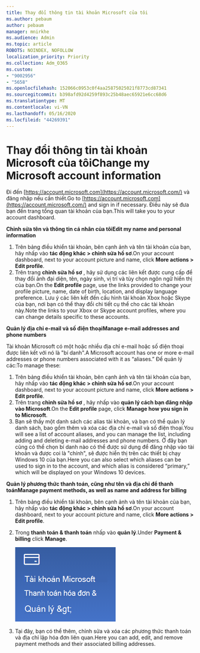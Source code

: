 ```yaml
---
title: Thay đổi thông tin tài khoản Microsoft của tôi
ms.author: pebaum
author: pebaum
manager: mnirkhe
ms.audience: Admin
ms.topic: article
ROBOTS: NOINDEX, NOFOLLOW
localization_priority: Priority
ms.collection: Adm_O365
ms.custom:
- "9002956"
- "5658"
ms.openlocfilehash: 152066c0953c0f4aa25875025021f8773cd87341
ms.sourcegitcommit: b398afd92d4259f893c25b48aec65921e6cc68d6
ms.translationtype: MT
ms.contentlocale: vi-VN
ms.lasthandoff: 05/16/2020
ms.locfileid: "44269391"
---
```

# <a name="change-my-microsoft-account-information"></a><span data-ttu-id="d6fd2-102">Thay đổi thông tin tài khoản Microsoft của tôi</span><span class="sxs-lookup"><span data-stu-id="d6fd2-102">Change my Microsoft account information</span></span>

<span data-ttu-id="d6fd2-103">Đi đến [https://account.microsoft.com](https://account.microsoft.com/) và đăng nhập nếu cần thiết.</span><span class="sxs-lookup"><span data-stu-id="d6fd2-103">Go to [https://account.microsoft.com](https://account.microsoft.com/) and sign in if necessary.</span></span> <span data-ttu-id="d6fd2-104">Điều này sẽ đưa bạn đến trang tổng quan tài khoản của bạn.</span><span class="sxs-lookup"><span data-stu-id="d6fd2-104">This will take you to your account dashboard.</span></span>  

<span data-ttu-id="d6fd2-105">**Chỉnh sửa tên và thông tin cá nhân của tôi**</span><span class="sxs-lookup"><span data-stu-id="d6fd2-105">**Edit my name and personal information**</span></span>

1. <span data-ttu-id="d6fd2-106">Trên bảng điều khiển tài khoản, bên cạnh ảnh và tên tài khoản của bạn, hãy nhấp vào **tác động khác > chỉnh sửa hồ sơ**.</span><span class="sxs-lookup"><span data-stu-id="d6fd2-106">On your account dashboard, next to your account picture and name, click **More actions > Edit profile**.</span></span>
2. <span data-ttu-id="d6fd2-107">Trên trang **chỉnh sửa hồ sơ** , hãy sử dụng các liên kết được cung cấp để thay đổi ảnh đại diện, tên, ngày sinh, vị trí và tùy chọn ngôn ngữ hiển thị của bạn.</span><span class="sxs-lookup"><span data-stu-id="d6fd2-107">On the **Edit profile** page, use the links provided to change your profile picture, name, date of birth, location, and display language preference.</span></span> <span data-ttu-id="d6fd2-108">Lưu ý các liên kết đến cấu hình tài khoản Xbox hoặc Skype của bạn, nơi bạn có thể thay đổi chi tiết cụ thể cho các tài khoản này.</span><span class="sxs-lookup"><span data-stu-id="d6fd2-108">Note the links to your Xbox or Skype account profiles, where you can change details specific to these accounts.</span></span>

<span data-ttu-id="d6fd2-109">**Quản lý địa chỉ e-mail và số điện thoại**</span><span class="sxs-lookup"><span data-stu-id="d6fd2-109">**Manage e-mail addresses and phone numbers**</span></span>

<span data-ttu-id="d6fd2-110">Tài khoản Microsoft có một hoặc nhiều địa chỉ e-mail hoặc số điện thoại được liên kết với nó là "bí danh".</span><span class="sxs-lookup"><span data-stu-id="d6fd2-110">A Microsoft account has one or more e-mail addresses or phone numbers associated with it as “aliases.”</span></span> <span data-ttu-id="d6fd2-111">Để quản lý các:</span><span class="sxs-lookup"><span data-stu-id="d6fd2-111">To manage these:</span></span>

1. <span data-ttu-id="d6fd2-112">Trên bảng điều khiển tài khoản, bên cạnh ảnh và tên tài khoản của bạn, hãy nhấp vào **tác động khác > chỉnh sửa hồ sơ**.</span><span class="sxs-lookup"><span data-stu-id="d6fd2-112">On your account dashboard, next to your account picture and name, click **More actions > Edit profile**.</span></span>
2. <span data-ttu-id="d6fd2-113">Trên trang **chỉnh sửa hồ sơ** , hãy nhấp vào **quản lý cách bạn đăng nhập vào Microsoft**.</span><span class="sxs-lookup"><span data-stu-id="d6fd2-113">On the **Edit profile** page, click **Manage how you sign in to Microsoft**.</span></span> 
3. <span data-ttu-id="d6fd2-114">Bạn sẽ thấy một danh sách các alias tài khoản, và bạn có thể quản lý danh sách, bao gồm thêm và xóa các địa chỉ e-mail và số điện thoại.</span><span class="sxs-lookup"><span data-stu-id="d6fd2-114">You will see a list of account aliases, and you can manage the list, including adding and deleting e-mail addresses and phone numbers.</span></span> <span data-ttu-id="d6fd2-115">Ở đây bạn cũng có thể chọn bí danh nào có thể được sử dụng để đăng nhập vào tài khoản và được coi là "chính", sẽ được hiển thị trên các thiết bị chạy Windows 10 của bạn.</span><span class="sxs-lookup"><span data-stu-id="d6fd2-115">Here you can also select which aliases can be used to sign in to the account, and which alias is considered “primary,” which will be displayed on your Windows 10 devices.</span></span>

<span data-ttu-id="d6fd2-116">**Quản lý phương thức thanh toán, cũng như tên và địa chỉ để thanh toán**</span><span class="sxs-lookup"><span data-stu-id="d6fd2-116">**Manage payment methods, as well as name and address for billing**</span></span> 

1. <span data-ttu-id="d6fd2-117">Trên bảng điều khiển tài khoản, bên cạnh ảnh và tên tài khoản của bạn, hãy nhấp vào **tác động khác > chỉnh sửa hồ sơ**.</span><span class="sxs-lookup"><span data-stu-id="d6fd2-117">On your account dashboard, next to your account picture and name, click **More actions > Edit profile**.</span></span>
2. <span data-ttu-id="d6fd2-118">Trong **thanh toán & thanh toán** nhấp vào **quản lý**.</span><span class="sxs-lookup"><span data-stu-id="d6fd2-118">Under **Payment & billing** click **Manage**.</span></span>

    ![Quản lý thanh toán và thanh toán](media/manage-account.png)

3. <span data-ttu-id="d6fd2-120">Tại đây, bạn có thể thêm, chỉnh sửa và xóa các phương thức thanh toán và địa chỉ lập hóa đơn liên quan.</span><span class="sxs-lookup"><span data-stu-id="d6fd2-120">Here you can add, edit, and remove payment methods and their associated billing addresses.</span></span> 
